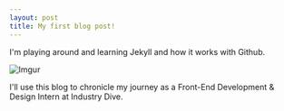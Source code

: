 ```yaml
---
layout: post
title: My first blog post!
---
```


I'm playing around and learning Jekyll and how it works with Github.

![Imgur](http://i.imgur.com/J2e2hhV.jpg)

I'll use this blog to chronicle my journey as a Front-End Development & Design Intern at Industry Dive. 
